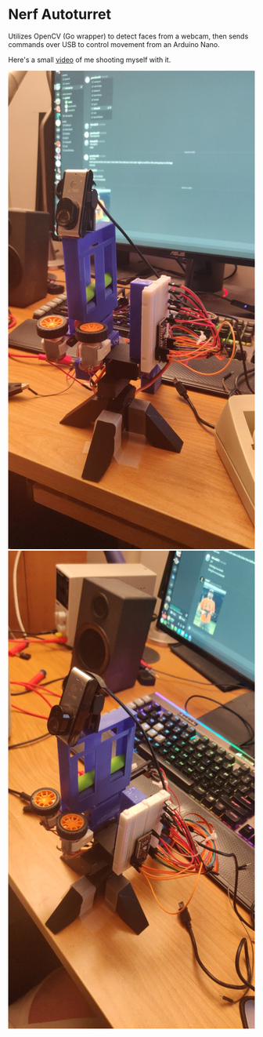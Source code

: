# Nerf Autoturret
Utilizes OpenCV (Go wrapper) to detect faces from a webcam, then sends commands over USB to control movement from an Arduino Nano.

Here's a small <a href="https://www.youtube.com/watch?v=S9ck80dR73s"/>video</a> of me shooting myself with it. 

<img src="turret1.jpg" alt="turret1.jpg" style="height:25%"/>
<img src="turret2.jpg" alt="turret2.jpg" style="height:25%"/>

